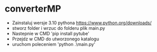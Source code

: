 # converterMP

- Zainstaluj wersje 3.10 pythona https://www.python.org/downloads/ 
- stworz folder i wrzuc do folderu plik main.py
- Nastepnie w CMD 'pip install pytube'
- Przejdz w CMD do utworzonego katalogu
- uruchom poleceniem 'python .\main.py'
